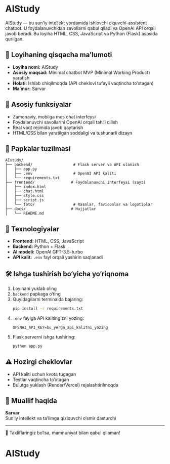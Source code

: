 # AIStudy

AIStudy — bu sunʼiy intellekt yordamida ishlovchi o‘quvchi-assistent chatbot. U foydalanuvchidan savollarni qabul qiladi va OpenAI API orqali javob beradi. Bu loyiha HTML, CSS, JavaScript va Python (Flask) asosida qurilgan.

## 📌 Loyihaning qisqacha maʼlumoti
- **Loyiha nomi:** AIStudy
- **Asosiy maqsad:** Minimal chatbot MVP (Minimal Working Product) yaratish
- **Holati:** Ishlab chiqilmoqda (API cheklovi tufayli vaqtincha to‘xtagan)
- **Maʼmur:** Sarvar 

## 🚀 Asosiy funksiyalar
- Zamonaviy, mobilga mos chat interfeysi
- Foydalanuvchi savollarini OpenAI orqali tahlil qilish
- Real vaqt rejimida javob qaytarish
- HTML/CSS bilan yaratilgan soddaligi va tushunarli dizayn

## 📂 Papkalar tuzilmasi
```
AIstudy/
├── backend/                  # Flask server va API ulanish
│   ├── app.py
│   ├── .env                  # OpenAI API kaliti
│   └── requirements.txt
├── frontend/                # Foydalanuvchi interfeysi (sayt)
│   ├── index.html
│   ├── chat.html
│   ├── style.css
│   ├── script.js
│   └── foto/                 # Rasmlar, faviconlar va logotiplar
├── docs/                    # Hujjatlar
│   └── README.md
```

## 🧠 Texnologiyalar
- **Frontend:** HTML, CSS, JavaScript
- **Backend:** Python + Flask
- **AI modeli:** OpenAI GPT-3.5-turbo
- **API kalit:** `.env` fayl orqali yashirin saqlanadi

## 🛠 Ishga tushirish bo‘yicha yo‘riqnoma
1. Loyihani yuklab oling
2. `backend` papkaga o‘ting
3. Quyidagilarni terminalda bajaring:
   ```bash
   pip install -r requirements.txt
   ```
4. `.env` faylga API kalitingizni yozing:
   ```env
   OPENAI_API_KEY=bu_yerga_api_kalitni_yozing
   ```
5. Flask serverni ishga tushiring:
   ```bash
   python app.py
   ```

## ⚠️ Hozirgi cheklovlar
- API kaliti uchun kvota tugagan
- Testlar vaqtincha to‘xtagan
- Bulutga yuklash (Render/Vercel) rejalashtirilmoqda

## 👤 Muallif haqida
**Sarvar**  
Sunʼiy intellekt va taʼlimga qiziquvchi o‘smir dasturchi

---

📩 Takliflaringiz bo‘lsa, mamnuniyat bilan qabul qilaman!
# AIStudy
